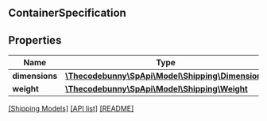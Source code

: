 ## ContainerSpecification

## Properties

Name | Type | Description | Notes
------------ | ------------- | ------------- | -------------
**dimensions** | [**\Thecodebunny\SpApi\Model\Shipping\Dimensions**](Dimensions.md) |  |
**weight** | [**\Thecodebunny\SpApi\Model\Shipping\Weight**](Weight.md) |  |

[[Shipping Models]](../) [[API list]](../../Api) [[README]](../../../README.md)
